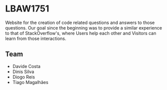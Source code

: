 # LBAW1751

Website for the creation of code related questions and answers to those questions. 
Our goal since the beginning was to provide a similar experience to that of StackOverflow's, where Users help each other and Visitors
can learn from those interactions.


## Team

- Davide Costa
- Dinis Silva
- Diogo Reis
- Tiago Magalhães
